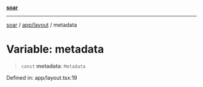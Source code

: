 [**soar**](../../../README.md)

***

[soar](../../../modules.md) / [app/layout](../README.md) / metadata

# Variable: metadata

> `const` **metadata**: `Metadata`

Defined in: app/layout.tsx:19
